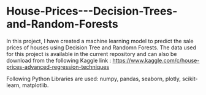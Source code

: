 # House-Prices---Decision-Trees-and-Random-Forests
In this project, I have created a machine learning model to predict the sale prices of houses using Decision Tree and Randomn Forests. The data used for this project is available in the current repository and can also be download from the following Kaggle link : https://www.kaggle.com/c/house-prices-advanced-regression-techniques


Following Python Libraries are used: numpy, pandas, seaborn, plotly, scikit-learn, matplotlib.
